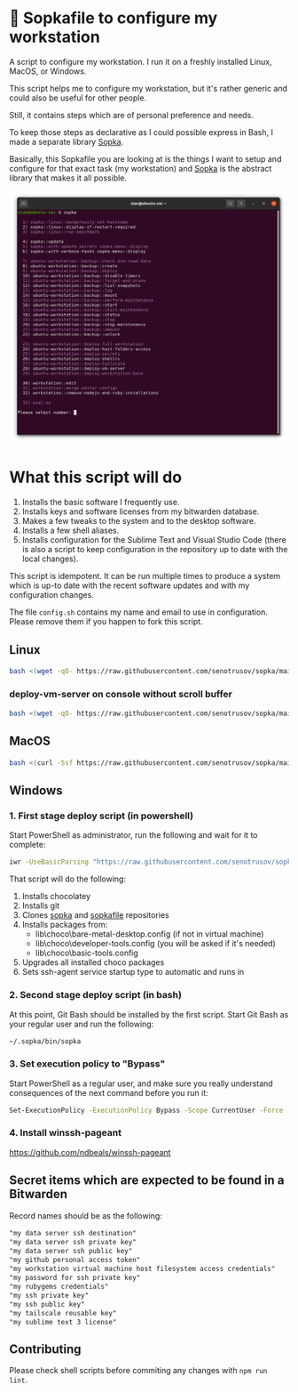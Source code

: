 <!--
Copyright 2012-2022 Stanislav Senotrusov <stan@senotrusov.com>

Licensed under the Apache License, Version 2.0 (the "License");
you may not use this file except in compliance with the License.
You may obtain a copy of the License at

    http://www.apache.org/licenses/LICENSE-2.0

Unless required by applicable law or agreed to in writing, software
distributed under the License is distributed on an "AS IS" BASIS,
WITHOUT WARRANTIES OR CONDITIONS OF ANY KIND, either express or implied.
See the License for the specific language governing permissions and
limitations under the License.
-->
# 🚞 Sopkafile to configure my workstation

A script to configure my workstation. I run it on a freshly installed Linux, MacOS, or Windows.

This script helps me to configure my workstation, but it's rather generic and could also be useful for other people.

Still, it contains steps which are of personal preference and needs.

To keep those steps as declarative as I could possible express in Bash, I made a separate library [Sopka](https://github.com/senotrusov/sopka).

Basically, this Sopkafile you are looking at is the things I want to setup and configure for that exact task (my workstation) and [Sopka](https://github.com/senotrusov/sopka) is the abstract library that makes it all possible.

![Sopka menu screenshot](docs/sopka-menu-screenshot.png)

# What this script will do

1. Installs the basic software I frequently use.
2. Installs keys and software licenses from my bitwarden database.
3. Makes a few tweaks to the system and to the desktop software.
4. Installs a few shell aliases.
5. Installs configuration for the Sublime Text and Visual Studio Code (there is also a script to keep configuration in the repository up to date with the local changes).

This script is idempotent. It can be run multiple times to produce a system which is up-to date with the recent software updates and with my configuration changes.

The file ``config.sh`` contains my name and email to use in configuration. Please remove them if you happen to fork this script.

## Linux

```sh
bash <(wget -qO- https://raw.githubusercontent.com/senotrusov/sopka/main/deploy.sh) add senotrusov/sopkafile run
```

### deploy-vm-server on console without scroll buffer
```sh
bash <(wget -qO- https://raw.githubusercontent.com/senotrusov/sopka/main/deploy.sh) add senotrusov/sopkafile run ubuntu-workstation::deploy-vm-server 2>&1 | tee -a deploy-vm-server.log
```

## MacOS

```sh
bash <(curl -Ssf https://raw.githubusercontent.com/senotrusov/sopka/main/deploy.sh) add senotrusov/sopkafile run
```

## Windows

### 1. First stage deploy script (in powershell)

Start PowerShell as administrator, run the following and wait for it to complete:

```sh
iwr -UseBasicParsing "https://raw.githubusercontent.com/senotrusov/sopkafile/main/deploy.ps1" | iex
```

That script will do the following:

1. Installs chocolatey
2. Installs git
3. Clones [sopka](https://github.com/senotrusov/sopka) and [sopkafile](https://github.com/senotrusov/sopkafile) repositories
4. Installs packages from:
    * lib\choco\bare-metal-desktop.config (if not in virtual machine)
    * lib\choco\developer-tools.config (you will be asked if it's needed)
    * lib\choco\basic-tools.config
7. Upgrades all installed choco packages
8. Sets ssh-agent service startup type to automatic and runs in

### 2. Second stage deploy script (in bash)

At this point, Git Bash should be installed by the first script. Start Git Bash as your regular user and run the following:

```sh
~/.sopka/bin/sopka
```

### 3. Set execution policy to "Bypass"

Start PowerShell as a regular user, and make sure you really understand consequences of the next command before you run it:

```sh
Set-ExecutionPolicy -ExecutionPolicy Bypass -Scope CurrentUser -Force
```

### 4. Install winssh-pageant

https://github.com/ndbeals/winssh-pageant

## Secret items which are expected to be found in a Bitwarden

Record names should be as the following:

```
"my data server ssh destination"
"my data server ssh private key"
"my data server ssh public key"
"my github personal access token"
"my workstation virtual machine host filesystem access credentials"
"my password for ssh private key"
"my rubygems credentials"
"my ssh private key"
"my ssh public key"
"my tailscale reusable key"
"my sublime text 3 license"
```

## Contributing

Please check shell scripts before commiting any changes with `npm run lint`.
